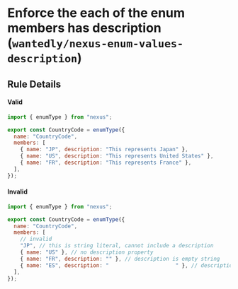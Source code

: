 # Enforce the each of the enum members has description (`wantedly/nexus-enum-values-description`)

## Rule Details

#### Valid

```js
import { enumType } from "nexus";

export const CountryCode = enumType({
  name: "CountryCode",
  members: [
    { name: "JP", description: "This represents Japan" },
    { name: "US", description: "This represents United States" },
    { name: "FR", description: "This represents France" },
  ],
});
```

#### Invalid

```js
import { enumType } from "nexus";

export const CountryCode = enumType({
  name: "CountryCode",
  members: [
    // invalid
    "JP", // this is string literal, cannot include a description
    { name: "US" }, // no description property
    { name: "FR", description: "" }, // description is empty string
    { name: "ES", description: "                     " }, // description is empty string
  ],
});
```
